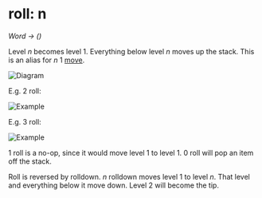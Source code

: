 # roll: n

  *Word → ()*

  Level *n* becomes level 1. Everything below level *n* moves up the stack. This is an alias for *n* 1 [move](move).

  ![Diagram](/prog/stack/diagrams/roll.png)

  E.g. 2 roll:

  ![Example](/prog/stack/diagrams/swap.png)

  E.g. 3 roll:

  ![Example](/prog/stack/diagrams/rotate.png)

  1 roll is a no-op, since it would move level 1 to level 1. 0 roll will pop an item off the stack.

  Roll is reversed by rolldown. *n* rolldown moves level 1 to level *n*. That level and everything below it move down. Level 2 will become the tip.
